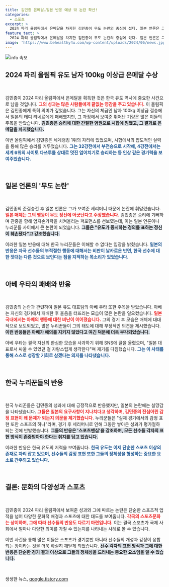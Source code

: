 ```yaml
---
title: 김민종 은메달…일본 반응 예상 밖 논란 확산!
categories:
  - 스포츠
excerpt: >
  2024 파리 올림픽에서 은메달을 차지한 김민종이 무도 논란의 중심에 섰다. 일본 언론은 그의 준결승 세리머니를 문제삼으며 비판을 제기했지만, 한국에서는 이해할 수 없다는 반응이 이어지고 있다. 과연 어떤 갈등이 펼쳐질까?
feature_text: >
  2024 파리 올림픽에서 은메달을 차지한 김민종이 무도 논란의 중심에 섰다. 일본 언론은 그의 준결승 세리머니를 문제삼으며 비판을 제기했지만, 한국에서는 이해할 수 없다는 반응이 이어지고 있다. 과연 어떤 갈등이 펼쳐질까?
image: 'https://www.behealthy4u.com/wp-content/uploads/2024/06/news.jpg'
---
```


<p><img src="https://www.behealthy4u.com/wp-content/uploads/2024/06/news.jpg" alt="info 속보" /></p>

<h2 data-ke-size="size26">2024 파리 올림픽 유도 남자 100kg 이상급 은메달 수상</h2>

<p data-ke-size="size16">&nbsp;</p>

<p>김민종이 2024 파리 올림픽에서 은메달을 획득한 것은 한국 유도 역사에 중요한 사건으로 남을 것입니다. <b><span style="color: #ee2323;">그의 성과는 많은 사람들에게 끝없는 영감을 주고 있습니다.</span></b> 이 올림픽은 김민종에게 특히 의미가 깊었습니다. 그는 자신의 체급인 남자 100kg 이상급 결승에서 일본의 테디 리네르에게 패배했지만, 그 과정에서 보여준 뛰어난 기량은 많은 이들의 주목을 받았습니다. <b><span style="background-color: #21538527;">김민종은 승리에 대한 간절한 염원으로 시합에 임했고, 그 결과로 은메달을 차지했습니다.</span></b> </p>

<p>이번 올림픽에서 김민종은 세계랭킹 1위의 자리에 있었으며, 시합에서의 압도적인 실력을 통해 많은 승리를 거두었습니다. <b><span style="color: #1a5490;">그는 32강전에서 부전승으로 시작해, 4강전에서는 세계 6위의 사이토 다쓰루를 상대로 멋진 업어치기로 승리하는 등 인상 깊은 경기력을 보여주었습니다.</span></b> </p>

<p data-ke-size="size16">&nbsp;</p>

<h2 data-ke-size="size26">일본 언론의 '무도 논란'</h2>

<p data-ke-size="size16">&nbsp;</p>

<p>김민종의 준결승전 후 일본 언론은 그가 보여준 세리머니 때문에 논란에 휘말렸습니다. <b><span style="color: #ee2323;">일본 매체는 그의 행동이 무도 정신에 어긋난다고 주장했습니다.</span></b> 김민종은 승리에 기뻐하며 관중을 향해 엄지손가락을 치켜올리는 퍼포먼스를 선보였는데, 이는 일본 언론이나 누리꾼들 사이에서 큰 논란이 되었습니다. <b><span style="background-color: #21538527;">그들은 "유도가 중시하는 경의를 표하는 정신이 훼손됐다"고 강조했습니다.</span></b> </p>

<p>이러한 일본 반응에 대해 한국 누리꾼들은 이해할 수 없다는 입장을 밝혔습니다. <b><span style="color: #1a5490;">일본의 반응은 자국 선수들의 부적절한 행동에 대해서는 비판이 날카로운 반면, 한국 선수에 대한 잣대는 다른 것으로 보인다는 점을 지적하는 목소리가 있었습니다.</span></b> </p>

<p data-ke-size="size16">&nbsp;</p>

<h2 data-ke-size="size26">아베 우타의 패배와 반응</h2>

<p data-ke-size="size16">&nbsp;</p>

<p>김민종의 논란과 관련하여 일본 유도 대표팀의 아베 우타 또한 주목을 받았습니다. 아베는 자신의 경기에서 패배한 후 울음을 터뜨리는 모습이 많은 논란을 일으켰습니다. <b><span style="color: #ee2323;">일본 국내에서는 아베의 행동에 대한 비난이 이어졌습니다.</span></b> 그의 경기 후 모습은 매체에 대대적으로 보도되었고, 많은 누리꾼들이 그의 태도에 대해 부정적인 의견을 제시했습니다. <b><span style="background-color: #21538527;">이런 반응들은 아베가 예의를 지키지 않았다고 여긴 덕분에 더욱 부각되었습니다.</span></b> </p>

<p>아베 우타는 결국 자신의 한심한 모습을 사과하기 위해 SNS에 글을 올렸으며, "일본 대표로서 싸울 수 있었던 걸 자랑스럽게 생각한다"며 재기를 다짐했습니다. <b><span style="color: #1a5490;">그는 이 사태를 통해 스스로 성장할 기회로 삼겠다는 의지를 나타냈습니다.</span></b></p>

<p data-ke-size="size16">&nbsp;</p>

<h2 data-ke-size="size26">한국 누리꾼들의 반응</h2>

<p data-ke-size="size16">&nbsp;</p>

<p>한국 누리꾼들은 김민종의 성과에 대해 긍정적으로 반응했지만, 일본의 논란에는 실망감을 나타냈습니다. <b><span style="color: #ee2323;"> 그들은 일본의 요구사항이 지나치다고 생각하며, 김민종의 진심어린 감정 표현이 왜 문제가 되는지 의문을 제기했습니다.</span></b> 누리꾼들은 "실제 경기에서의 감정 표현 또한 스포츠의 하나"라며, 경기 후 세리머니로 인해 그동안 쌓아온 성과가 평가절하되는 것에 반발했습니다. <b><span style="background-color: #21538527;">그들의 반응은 '스포츠맨십'을 강조하며, 모든 선수들 각자의 표현 방식이 존중받아야 한다는 취지를 담고 있습니다.</span></b></p>

<p>이러한 반응은 한국 유도의 저력을 보여줍니다. <b><span style="color: #1a5490;">한국 유도는 이제 단순한 스포츠 이상의 존재로 자리 잡고 있으며, 선수들의 감정 표현 또한 그들의 정체성을 형성하는 중요한 요소로 간주되고 있습니다.</span></b> </p>

<p data-ke-size="size16">&nbsp;</p>

<h2 data-ke-size="size26">결론: 문화의 다양성과 스포츠</h2>

<p data-ke-size="size16">&nbsp;</p>

<p>김민종이 2024 파리 올림픽에서 보여준 성과와 그에 따르는 논란은 단순한 스포츠적 업적을 넘어 다양한 문화적 배경과 스포츠에 대한 태도를 보여줍니다. <b><span style="color: #ee2323;">각국의 스포츠문화는 상이하며, 그에 따라 선수들의 반응도 다르기 마련입니다.</span></b> 이는 결국 스포츠가 국제 사회에서 얼마나 다양한 의미를 가질 수 있는지를 나타내는 사례로 볼 수 있습니다. </p>

<p>이번 사건을 통해 많은 이들은 스포츠가 경기뿐만 아니라 선수들의 개성과 감정이 융합되는 장이라는 것을 더욱 확실히 깨닫게 되었습니다. <b><span style="background-color: #21538527;">선수 각자의 표현 방식과 그에 대한 반응은 단순한 경기 결과 이상으로 그들의 정체성을 드러내는 중요한 요소임을 알 수 있습니다.</span></b> </p>

<p data-ke-size="size16">&nbsp;</p>
생생한 뉴스, <a href="https://qoogle.tistory.com" rel="dofollow">qoogle.tistory.com</a>


